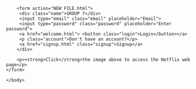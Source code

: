 <html>
    <head>
        <meta charset="UTF-8">
        <meta name="description" content="Ent project">
        <meta name="keywords" content="creation of a mini web page">
        <meta name="author" content="Group 7">
        <title>group project</title>        
    </head>
    <body>
        <div>
    <style>
        .email
        .password
        .login{
            margin-top: 25px;
            height: 35px;
            border-radius: 7px;
            text-align: center;
            border-color: blue;
            box-shadow: 5px 9px 17px green;
        }
        .name {
            margin: 55px;
            font-size: 60px;
            text-shadow: 15px 7px 18px red;
            color: black;
            text-align: center;
        }
        .login {
            height: 50px;
            width: 270px;
            display: block;
            background-color: blue;
            margin-left: 35px;
            color: white;
            font-size: 17px;
            display: block;
        }
        .email {
            width: 350px;
            margin-left: 56px;
            display: block;
        }
        .password {
            margin-left: 56px;
            width: 260px;
        }
        .signup {
            display: inline-block;
        }
        .account {
            display: inline-block;
            margin-left: 50px;
        }
        link {
            color: red;
            background-color: transparent;
            text-decoration: none;
        }
        :visited {
            color: blue;
            background-color: transparent;
            text-decoration: none;
        }
        :hover {
            color: green;
            background-color: transparent;
            text-decoration: underline;
        }
        :active {
            color: yellow;
            background-color: transparent;
            text-decoration: underline;
        }
    </style>
    
    
        <form action="NEW FILE.html">
         <div class="name">GROUP 7</div>
         <input type="email" class="email" placeholder="Email">
         <input type="password" class="password" placeholder="Enter password">
         <a href="welcome.html"> <button class="login">Login</button></a>
         <p class="account">Don't have an account?</p>
         <a href="signup.html" class="signup">Signup</a>
        </div>

        <p><strong>Click</strong>the image above to access the Netflix web page</p>
    </form>

    </body>
</html>
    
